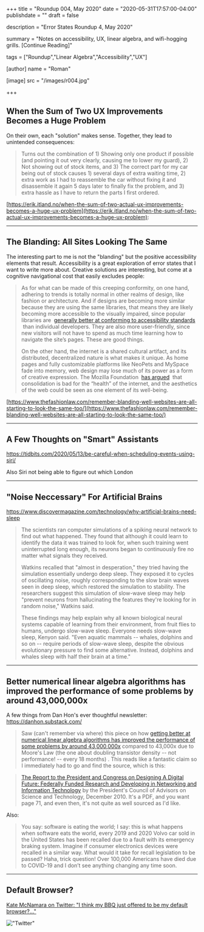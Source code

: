 +++
title = "Roundup 004, May 2020"
date = "2020-05-31T17:57:00-04:00"
publishdate = ""
draft = false

description = "Error States Roundup 4, May 2020"

summary = "Notes on accessibility, UX, linear algebra, and wifi-hogging grills. [Continue Reading]"

tags = ["Roundup","Linear Algebra","Accessibility","UX"]

[author]
    name = "Roman"

[image]
    src = "/images/r004.jpg"

+++

## When the Sum of Two UX Improvements Becomes a Huge Problem

On their own, each "solution" makes sense.  Together, they lead to unintended consequences:

> Turns out the combination of 1) Showing only one product if possible (and pointing it out very clearly, causing me to lower my guard), 2) Not showing out of stock items, and 3) The correct part for my car being out of stock causes 1) several days of extra waiting time, 2) extra work as I had to reassemble the car without fixing it and disassemble it again 5 days later to finally fix the problem, and 3) extra hassle as I have to return the parts I first ordered.

[https://erik.itland.no/when-the-sum-of-two-actual-ux-improvements-becomes-a-huge-ux-problem](https://erik.itland.no/when-the-sum-of-two-actual-ux-improvements-becomes-a-huge-ux-problem):

---

## The Blanding: All Sites Looking The Same

The interesting part to me is not the "blanding" but the positive accessibility elements that result. Accessibility is a great exploration of error states that I want to write more about. Creative solutions are interesting, but come at a cognitive navigational cost that easily excludes people:

> As for what can be made of this creeping conformity, on one hand, adhering to trends is totally normal in other realms of design, like fashion or architecture. And if designs are becoming more similar because they are using the same libraries, that means they are likely becoming more accessible to the visually impaired, since popular libraries are  [generally better at conforming to accessibility standards](https://darekkay.com/blog/accessible-ui-frameworks/)  than individual developers. They are also more user-friendly, since new visitors will not have to spend as much time learning how to navigate the site’s pages. These are good things.
> 
> On the other hand, the internet is a shared cultural artifact, and its distributed, decentralized nature is what makes it unique. As home pages and fully customizable platforms like NeoPets and MySpace fade into memory, web design may lose much of its power as a form of creative expression. The Mozilla Foundation  [has argued](https://internethealthreport.org/2018/)  that consolidation is bad for the “health” of the internet, and the aesthetics of the web could be seen as one element of its well-being.

[https://www.thefashionlaw.com/remember-blanding-well-websites-are-all-starting-to-look-the-same-too/](https://www.thefashionlaw.com/remember-blanding-well-websites-are-all-starting-to-look-the-same-too/)

---

## A Few Thoughts on "Smart" Assistants

https://tidbits.com/2020/05/13/be-careful-when-scheduling-events-using-siri/

Also Siri not being able to figure out which London

---

## "Noise Neccessary" For Artificial Brains

https://www.discovermagazine.com/technology/why-artificial-brains-need-sleep

> The scientists ran computer simulations of a spiking neural network to find out what happened. They found that although it could learn to identify the data it was trained to look for, when such training went uninterrupted long enough, its neurons began to continuously fire no matter what signals they received.
> 
> Watkins recalled that "almost in desperation," they tried having the simulation essentially undergo deep sleep. They exposed it to cycles of oscillating noise, roughly corresponding to the slow brain waves seen in deep sleep, which restored the simulation to stability. The researchers suggest this simulation of slow-wave sleep may help "prevent neurons from hallucinating the features they're looking for in random noise," Watkins said.
> 
> These findings may help explain why all known biological neural systems capable of learning from their environment, from fruit flies to humans, undergo slow-wave sleep. Everyone needs slow-wave sleep, Kenyon said. "Even aquatic mammals -- whales, dolphins and so on -- require periods of slow-wave sleep, despite the obvious evolutionary pressure to find some alternative. Instead, dolphins and whales sleep with half their brain at a time."

---

## Better numerical linear algebra algorithms has improved the performance of some problems by around 43,000,000x

A few things from Dan Hon's ever thoughtful newsletter: https://danhon.substack.com/

> Saw (can't remember via where) this piece on how [getting better at numerical linear algebra algorithms has improved the performance of some problems by around 43,000,000x](http://email.mg2.substack.com/c/eJwlUMtuwyAQ_JpwiwUYGnzg0Et_w1qbrU3DwwUcy_36bhIJ7Uo7zM7OzNBwyeW0W66N7RXL6J2VH0Ld5MCcVU4YbZiv43dBjOCDbWVHtu1T8DM0n9OTIG7C3NhqJz0owEEO2jgUOHGhUaJC2QNoY4hHMiPszmOa0eIDy5kTsmDX1rZ66T8v8ovecRzdT16Tm3O-d3OONJtCXqhJ2klNSCrcUIFABnxbY70-6jXmXLBeAxwEMW8ll5xrqTkXpled6OqvuPdlh-MvXhSPi-zqPtUG80uHFUt0hDKvhJYcITmsfkkEPk2P9CfuybdzxARTQPfOo70DfNlr54Y24VEDtoblPaSQlKErNCM5R3t9sg7SmtM_RZ6DjA)  compared to 43,000x due to Moore's Law (the one about doubling transistor density -- not performance! -- every 18 months) . This reads like a fantastic claim so I immediately had to go and find the source, which is this:

> [The Report to the President and Congress on Designing A Digital Future: Federally Funded Research and Developing in Networking and Information Technology](http://email.mg2.substack.com/c/eJwlUMtuxCAM_JrliICQDTlw6KH9jcgBZ4M2AcqjUfr1JY3kg-2xPZ4xUPAV0qljyIXUjGlyVosnl4MYidXSctUr4vK0JMQd3KZLqkhinTdnoLjgrwU-cDWQVauOSzPiMtr-OQpkwyyxA1ikUApY3_YazQTVOvQGNf5gOoNHsum1lJgf3cdDfLU4joMal2mN6D1FW6_28Lm_EZLPrYgQMV2JdyVZGu1CnBZMMNaLnjGuOkk5zd_83aUKx-_-kGx_CZrrnAuYNzVhJ0knzO2iWRuawg7eYnYv38BL4NRm9toIzgk9zBvaW3u5zfqXUs6I2uORNywF091shkjVvuhJo7PtrvPagl-D_wN2VX5J) by the President's Council of Advisors on Science and Technology, December 2010. It's a PDF, and you want page 71, and even then, it's not quite as well sourced as I'd like.

Also:

> You say: software is eating the world; I say: this is what happens when software eats the world, every 2019 and 2020 Volvo car sold in the United States has been recalled due to a fault with its emergency braking system. Imagine if consumer electronics devices were recalled in a similar way. What would it take for recall legislation to be passed? Haha, trick question! Over 100,000 Americans have died due to COVID-19 and I don’t see anything changing any time soon.

---

## Default Browser?

[Kate McNamara on Twitter: "I think my BBQ just offered to be my default browser?…"](https://twitter.com/kaydo/status/1259747848502960130)

!["Twitter"](/images/r004-twitter.png)


